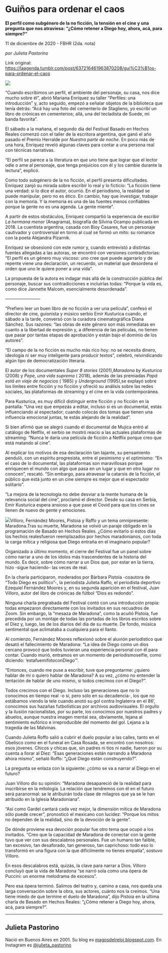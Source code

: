 # Guiños para ordenar el caos

**El perfil como subgénero de la no ficción, la tensión en el cine y una pregunta que nos atraviesa: “¿Cómo retener a Diego hoy, ahora, acá, para siempre?“**

11 de diciembre de 2020 - FBHR (2da. nota)

_por Julieta Pastorino_

Link original: https://laagenda.tumblr.com/post/637216461963870208/gui%C3%B1os-para-ordenar-el-caos

![](https://64.media.tumblr.com/73f9a86fe75b1205bea948fe9ca0147e/465f4305a0e81d54-0f/s500x750/2740b4e69382d964f990ff1064eef6293b6e1561.png)

“Cuando escribimos un perfil, el ambiente del personaje, su casa, nos dice mucho sobre él”, abrió ​Mariana Enríquez su taller “Perfiles: una introducción” y, acto seguido, empezó a señalar objetos de la biblioteca que tenía detrás: “Acá hay una foto del cementerio de Staglieno, yo escribí un libro de crónicas en cementerios; allá, una del tecladista de Suede, mi banda favorita”.

El sábado a la mañana, el segundo día del Festival Basado en Hechos Reales comenzó con el taller de la escritora argentina, que ganó el año pasado el Premio Herralde por *Nuestra parte de noche*.​ En poco más de una hora, Enríquez reveló algunas claves para contar a una persona real con técnicas narrativas.

“El perfil se parece a la literatura en que uno tiene que lograr que el lector odie o ame al personaje, que tenga prejuicios con él y los cambie durante la lectura”, explicó.

Como todo subgénero de la no ficción, el perfil presenta dificultades. Enríquez zanjó su mirada sobre escribir lo real y lo ficticio: “La ficción tiene una verdad: si lo dice el autor, ocurrió. En el periodismo, la realidad se puede manipular, pero no es ético. En cambio, hay que investigar, trabajar con la memoria. Y la memoria es una de las fuentes menos confiables porque la gente no es una agenda. La gente miente”.

A partir de estos obstáculos, Enríquez compartió la experiencia de escribir ​*La hermana menor​* (Anagrama), biografía de Silvina Ocampo publicada en 2018. La cuentista argentina, casada con Bioy Casares, fue un personaje cautivador y controversial en torno al cual se formó un mito: su romance con la poeta Alejandra Pizarnik.

Enríquez se obsesionó con este rumor y, cuando entrevistó a distintas fuentes allegadas a las autoras, se encontró con versiones contradictorias: “El perfil es un género muy viscoso: uno cree que puede agarrarlo y de repente viene una declaración, un recuerdo, un material que desordena el orden que uno le quiere poner a una vida”.

La propuesta de la autora es indagar más allá de la construcción pública del personaje, buscar sus contradicciones e incluirlas todas: “Porque la vida es, como dice Jannette Malcom, ​esencialmente desordenada​”.

————————

“Prefiero leer un buen libro de no ficción a ver una película”, confesó ​el director de cine, guionista y músico serbio Emir Kusturica cuando, el sábado a la tarde, conversó con la curadora cinematográfica Diana Sánchez. Sus razones: “las obras de este género son más inmediatas en cuanto a la libertad de expresión y, a diferencia de las películas, no tienen que pasar por tantas etapas de aprobación y están bajo el dominio de los autores”.

“El campo de la no ficción es mucho más rico hoy: no se necesita dinero, ideología ni ser muy inteligente para producir textos”, celebró, reivindicando algún tipo de democratización literaria.

El autor de los documentales *​Super 8 stories* ​(2001), *​Maradona by Kusturica ​*(2008) y *​Pepe, una vida suprema* (​ 2018), además de las premiadas ​*Papá está en viaje de negocios* (​ 1985) y ​*Underground* (​1995),se explayó sobre los límites entre ficción y no ficción y ofreció su análisis sobre las redes sociales, las plataformas de streaming y el cine en la vida contemporánea.

Para Kusturica, es muy difícil distinguir entre ficción y no ficción en la pantalla: “Una vez que empezás a editar, incluso si es un documental, estás influenciando al espectador; cuando colocás dos tomas que tienen una influencia emocional juntas, te estás alejando de la realidad”.

Si bien afirmó que se alegró cuando el documental de Mujica entró al catálogo de Netflix, el serbio se mostró reacio a las actuales plataformas de streaming: “Nunca le daría una película de ficción a Netflix porque creo que está matando al cine”.

Al explicar los motivos de esa declaración tan tajante, su pensamiento penduló, con un espíritu progresista, entre el pesimismo y el optimismo: “En el caso de lo documental, las plataformas son maravillosas porque enriquecen el mundo con algo que pasa en un lugar y que en otro lugar no conocen”, rescató. “Sin embargo, para atravesar la catarsis de la ficción, el público que está junto en un cine siempre es mejor que el espectador solitario”.

“La mejora de la tecnología no debe desviar a la mente humana de la relevancia social del cine”, proclamó el director. Desde su casa en Serbia, Emir Kusturica espera ansioso a que pase el Covid para que los cines se llenen de nuevo de gente y emociones.

![](https://64.media.tumblr.com/73f9a86fe75b1205bea948fe9ca0147e/465f4305a0e81d54-0f/s500x750/2740b4e69382d964f990ff1064eef6293b6e1561.png)Villoro, Fernández Moores, Pistoia y Raffo y un tema omnipresente: Maradona.Tras su muerte, Maradona se volvió un paraje obligado en la programación de Basado en Hechos Reales. ¿Cómo evitarlo si estos días los hechos ​reales ​fueron reemplazados por hechos ​maradonianos, con toda la carga mítica y religiosa que Diego entraña en el imaginario popular?

Organizado a último momento, el cierre del Festival fue un panel sobre cómo narrar a uno de los ídolos más trascendentes de la historia del mundo. Es decir, sobre cómo narrar a un Dios que, por estar en la tierra, hizo -sigue haciendo- las veces de real.

En la charla participaron, moderados por Bárbara Pistoia -coautora de “Todo Diego es político”-, la periodista Julieta Raffo, el periodista deportivo Ezequiel Fernández Moores y, en su segunda aparición en el festival, Juan Villoro, autor del libro de crónicas de fútbol “Dios es redondo”.

Ninguna charla pregrabada del Festival contó con una introducción propia: todas empezaron directamente con los invitados en sus recuadros de Zoom. Sin embargo, la “mesaza de Maradona”, como la acuñó Pistoia, fue precedida por un montaje de todas las portadas de los libros escritos sobre el Diez y, luego, las de los diarios del día de su muerte. De fondo, música sentimental que aclimataba a cualquiera para el llanto.

Al comienzo, Fernández Moores reflexionó sobre el aluvión periodístico que desató el fallecimiento de Maradona: “La idea de Diego como un dios cercano provocó que todos tuvieran una experiencia personal con él para contar. Cuando murió, entramos en un momento de periodismoselfie,​ como diciendo: ‘estafuemifotoconDiego’”.

“Entonces, cuando me puse a escribir, tuve que preguntarme: ¿quiero hablar de mí o quiero hablar de Maradona? A su vez, ¿cómo no entender la tentación de hablar de uno mismo, si todos crecimos con el Diego?”.

Todos crecimos con el Diego​. ​Incluso las generaciones que no lo conocimos en tiempo real -o sí, pero sólo en su decadencia-, los que no estábamos viendo la tele cuando anotó su gol contra Inglaterra en el 86’, conocimos sus hazañas futbolísticas por archivos audiovisuales. El orgullo y la ilusión nacionalistas, por su parte, los conocimos por nuestros padres y abuelos, aunque nuestra imagen mental sea, obviamente, lejana al sentimiento eufórico e irreproducible del momento del gol. Lejana a la tragedia de las Malvinas.

Cuando Julieta Roffo salió a cubrir el duelo popular a las calles, tanto en el Obelisco como en el funeral en Casa Rosada, se encontró con nosotros: esos jóvenes. Chicos y chicas que, sin padres ni tíos ni nadie, fueron por su cuenta a llorar al Diez: “Esas generaciones están narrando a Maradona ahora mismo”, señaló Roffo: “¿Qué Diego están construyendo?”.

La pregunta se enlaza con la siguiente: ¿cómo se va a narrar al Diego en el futuro?

Juan Villoro dio su opinión: “Maradona desapareció de la realidad para inscribirse en la mitología. La relación que tendremos con él en el futuro será paranormal: se le atribuirán toda clase de milagros que ya se le han atribuido en la Iglesia Maradoniana”.

“Así como Gardel cantará cada vez mejor, la dimensión mítica de Maradona sólo puede crecer”, pronosticó el mexicano con lucidez: “Porque los mitos no dependen de la realidad, sino de la devoción de la gente”.

De dónde proviene esa devoción popular fue otro tema que ocupó a los invitados. “Creo que la capacidad de Maradona de conectar con la gente tuvo que ver con sus descalabros personales. Fue un humano tan falible, tan excesivo, tan desaforado, tan generoso, tan caprichoso: todo eso lo transformó en una figura con la que difícilmente no tienes empatía”, sostuvo Villoro.

En esos descalabros está, quizás, la clave para narrar a Dios. Villoro concluyó que la vida de Maradona “se narró sola como una ópera de Puccini: un enorme melodrama de excesos”.

Pero esa ópera terminó. Salimos del teatro y, camino a casa, nos queda una larga conversación sobre la obra, sus actores, cuánto nos la creímos. “Una tiene miedo de que termine el duelo de Maradona”, dijo Pistoia en la última charla de Basado en Hechos Reales: “¿Cómo retener a Diego hoy, ahora, acá, para siempre?”.



---

Julieta Pastorino
-----------------

Nació en Buenos Aires en 2001. Su blog es [magosdelreloj.blogspot.com](http://magosdelreloj.blogspot.com/). En Instagram es [@julieta\_pastorino](https://instagram.com/julieta_pastorino) 

